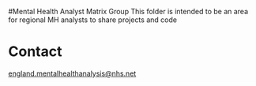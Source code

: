 
#Mental Health Analyst Matrix Group 
This folder is intended to be an area for regional MH analysts to share projects and code 

# Contact 
england.mentalhealthanalysis@nhs.net

